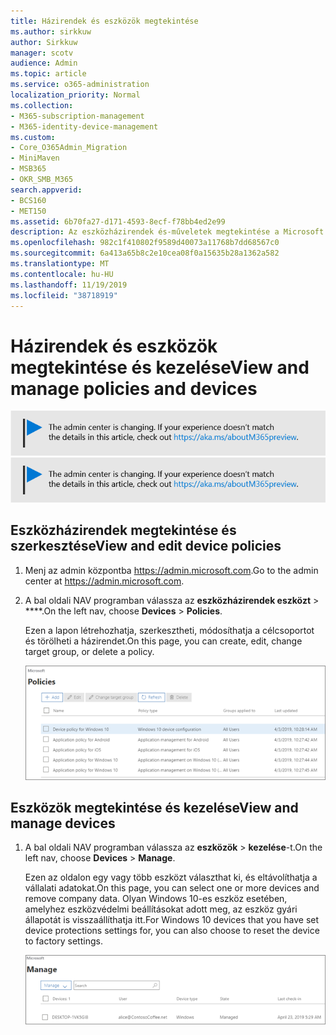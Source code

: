 ```yaml
---
title: Házirendek és eszközök megtekintése
ms.author: sirkkuw
author: Sirkkuw
manager: scotv
audience: Admin
ms.topic: article
ms.service: o365-administration
localization_priority: Normal
ms.collection:
- M365-subscription-management
- M365-identity-device-management
ms.custom:
- Core_O365Admin_Migration
- MiniMaven
- MSB365
- OKR_SMB_M365
search.appverid:
- BCS160
- MET150
ms.assetid: 6b70fa27-d171-4593-8ecf-f78bb4ed2e99
description: Az eszközházirendek és-műveletek megtekintése a Microsoft 365-es vállalati szintű globális rendszergazdai hitelesítő adatokkal történő bejelentkezéssel.
ms.openlocfilehash: 982c1f410802f9589d40073a11768b7dd68567c0
ms.sourcegitcommit: 6a413a65b8c2e10cea08f0a15635b28a1362a582
ms.translationtype: MT
ms.contentlocale: hu-HU
ms.lasthandoff: 11/19/2019
ms.locfileid: "38718919"
---
```

# <a name="view-and-manage-policies-and-devices"></a><span data-ttu-id="81664-103">Házirendek és eszközök megtekintése és kezelése</span><span class="sxs-lookup"><span data-stu-id="81664-103">View and manage policies and devices</span></span>

<span data-ttu-id="81664-104">[![A megjelenő címke figyelmeztet a felügyeleti központ változásaira, további részleteket itt talál: aka.ms/aboutM365preview.](media/m365admincenterchanging.png)](https://docs.microsoft.com/office365/admin/microsoft-365-admin-center-preview)</span><span class="sxs-lookup"><span data-stu-id="81664-104">[![Label to let you know the admin center is changing and you can find more details at aka.ms/aboutM365preview.](media/m365admincenterchanging.png)](https://docs.microsoft.com/office365/admin/microsoft-365-admin-center-preview)</span></span>

## <a name="view-and-edit-device-policies"></a><span data-ttu-id="81664-105">Eszközházirendek megtekintése és szerkesztése</span><span class="sxs-lookup"><span data-stu-id="81664-105">View and edit device policies</span></span>

1.  <span data-ttu-id="81664-106">Menj az admin központba <a href="https://go.microsoft.com/fwlink/p/?linkid=837890" target="_blank">https://admin.microsoft.com</a>.</span><span class="sxs-lookup"><span data-stu-id="81664-106">Go to the admin center at <a href="https://go.microsoft.com/fwlink/p/?linkid=837890" target="_blank">https://admin.microsoft.com</a>.</span></span>
2. <span data-ttu-id="81664-107">A bal oldali NAV programban válassza az **eszközházirendek eszközt** \> \*\*\*\*.</span><span class="sxs-lookup"><span data-stu-id="81664-107">On the left nav, choose **Devices** \> **Policies**.</span></span>

    <span data-ttu-id="81664-108">Ezen a lapon létrehozhatja, szerkesztheti, módosíthatja a célcsoportot és törölheti a házirendet.</span><span class="sxs-lookup"><span data-stu-id="81664-108">On this page, you can create, edit, change target group, or delete a policy.</span></span>

    ![Screenshot of the Policies page](media/devicepolicies.png)
  
## <a name="view-and-manage-devices"></a><span data-ttu-id="81664-110">Eszközök megtekintése és kezelése</span><span class="sxs-lookup"><span data-stu-id="81664-110">View and manage devices</span></span>

1. <span data-ttu-id="81664-111">A bal oldali NAV programban válassza az **eszközök** \> **kezelése**-t.</span><span class="sxs-lookup"><span data-stu-id="81664-111">On the left nav, choose **Devices** \> **Manage**.</span></span> 
    
    <span data-ttu-id="81664-112">Ezen az oldalon egy vagy több eszközt választhat ki, és eltávolíthatja a vállalati adatokat.</span><span class="sxs-lookup"><span data-stu-id="81664-112">On this page, you can select one or more devices and remove company data.</span></span> <span data-ttu-id="81664-113">Olyan Windows 10-es eszköz esetében, amelyhez eszközvédelmi beállításokat adott meg, az eszköz gyári állapotát is visszaállíthatja itt.</span><span class="sxs-lookup"><span data-stu-id="81664-113">For Windows 10 devices that you have set device protections settings for, you can also choose to reset the device to factory settings.</span></span>
  
   ![Eszközök kezelése lap](media/devicesmanage.png)

